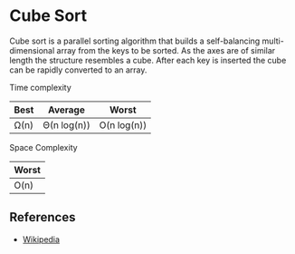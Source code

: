 # Cube Sort

Cube sort is a parallel sorting algorithm that builds a self-balancing multi-dimensional array from the keys to be sorted. As the axes are of similar length the structure resembles a cube. After each key is inserted the cube can be rapidly converted to an array.

Time complexity

| Best     |  Average      | Worst       |
| -------- | --------      | ------      |
| Ω(n)     |  Θ(n log(n))  | O(n log(n)) |

Space Complexity

|        Worst        |
|---------------------|
|        O(n)         |

## References

* [Wikipedia](https://en.wikipedia.org/wiki/Cubesort)
